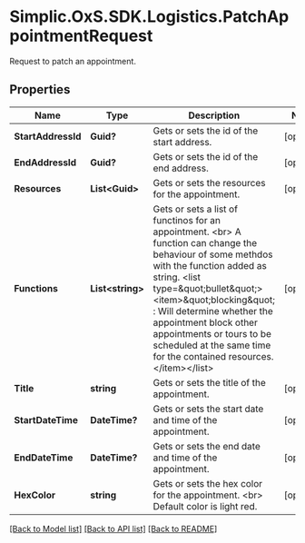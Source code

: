 # Simplic.OxS.SDK.Logistics.PatchAppointmentRequest
Request to patch an appointment.

## Properties

Name | Type | Description | Notes
------------ | ------------- | ------------- | -------------
**StartAddressId** | **Guid?** | Gets or sets the id of the start address. | [optional] 
**EndAddressId** | **Guid?** | Gets or sets the id of the end address. | [optional] 
**Resources** | **List&lt;Guid&gt;** | Gets or sets the resources for the appointment. | [optional] 
**Functions** | **List&lt;string&gt;** | Gets or sets a list of functinos for an appointment.  &lt;br&gt;  A function can change the behaviour of some methdos with the function added as string.  &lt;list type&#x3D;\&quot;bullet\&quot;&gt;&lt;item&gt;\&quot;blocking\&quot; : Will determine whether the appointment block other appointments or tours to be   scheduled at the same time for the contained resources.&lt;/item&gt;&lt;/list&gt; | [optional] 
**Title** | **string** | Gets or sets the title of the appointment. | [optional] 
**StartDateTime** | **DateTime?** | Gets or sets the start date and time of the appointment. | [optional] 
**EndDateTime** | **DateTime?** | Gets or sets the end date and time of the appointment. | [optional] 
**HexColor** | **string** | Gets or sets the hex color for the appointment.  &lt;br&gt;  Default color is light red.   | [optional] 

[[Back to Model list]](../README.md#documentation-for-models) [[Back to API list]](../README.md#documentation-for-api-endpoints) [[Back to README]](../README.md)

